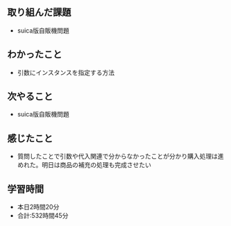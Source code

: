 ## 取り組んだ課題
- suica版自販機問題
## わかったこと
-  引数にインスタンスを指定する方法
## 次やること
- suica版自販機問題
## 感じたこと
- 質問したことで引数や代入関連で分からなかったことが分かり購入処理は進めれた。明日は商品の補充の処理も完成させたい
## 学習時間
- 本日2時間20分<br>
- 合計:532時間45分
